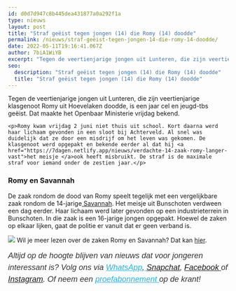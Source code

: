 ```yaml
---
id: d0d7d947c8b445dea431877a0a292f1a
type: nieuws
layout: post
title: "Straf geëist tegen jongen (14) die Romy (14) doodde"
permalink: /nieuws/straf-geëist-tegen-jongen-14-die-romy-14-doodde/
date: 2022-05-11T19:16:41.067Z
author: 7biA1WiYB
excerpt: "Tegen de veertienjarige jongen uit Lunteren, die zijn veertienjarige klasgenoot Romy uit Hoevelaken doodde, is een jaar cel en jeugd-tbs geëist. Dat maakte het Openbaar Ministerie vrijdag bekend.  "
seo:
  description: "Straf geëist tegen jongen (14) die Romy (14) doodde"
  title: "Straf geëist tegen jongen (14) die Romy (14) doodde"
---
```

Tegen de veertienjarige jongen uit Lunteren, die zijn veertienjarige klasgenoot Romy uit Hoevelaken doodde, is een jaar cel en jeugd-tbs geëist. Dat maakte het Openbaar Ministerie vrijdag bekend.  

    <p>Romy kwam vrijdag 2 juni niet thuis uit school. Kort daarna werd haar lichaam gevonden in een sloot bij Achterveld. Al snel was duidelijk dat ze door een misdrijf om het leven was gekomen. De klasgenoot werd opgepakt en bekende eerder al dat hij <a href="https://7dagen.netlify.app/nieuws/verdachte-14-zaak-romy-langer-vast">het meisje </a>ook heeft misbruikt. De straf is de maximale straf voor iemand onder de zestien jaar.</p>
<h3>Romy en Savannah</h3>
<p>De zaak rondom de dood van Romy speelt tegelijk met een vergelijkbare zaak rondom de 14-jarige<a href="https://7dagen.netlify.app/nieuws/wat-weten-we-over-de-dood-van-romy-en-savannah"> Savannah</a>. Het meisje uit Bunschoten verdween een dag eerder. Haar lichaam werd later gevonden op een industrieterrein in Bunschoten. In die zaak is een 16-jarige jongen opgepakt. Hoewel de zaken op elkaar lijken, gaat de politie er vanuit dat er geen verband is.</p>
<div class="kader">
<p><img class="kaderafbeelding" src="https://7dagen.netlify.app/sites/default/files/ff.png" style="font-size: 13.008px;"> Wil je meer lezen over de zaken Romy en Savannah? Dat kan <a href="https://7dagen.netlify.app/nieuws/wat-weten-we-over-de-dood-van-romy-en-savannah">hier</a>. </p>
<p><em style="box-sizing: inherit; color: rgb(51, 51, 51); font-family: &quot;PT Sans&quot;, sans-serif; font-size: 18px; line-height: 27px;">Altijd op de hoogte blijven van nieuws dat voor jongeren interessant is? Volg ons via </em><em style="box-sizing: inherit; color: rgb(34, 179, 224); transition: color 0.3s ease; font-family: &quot;PT Sans&quot;, sans-serif; font-size: 18px; line-height: 27px;"><a href="https://7dagen.netlify.app/whatsapp" style="box-sizing: inherit; color: rgb(34, 179, 224); transition: color 0.3s ease; font-family: &quot;PT Sans&quot;, sans-serif; font-size: 18px; line-height: 27px;">WhatsApp</a></em><em style="box-sizing: inherit; color: rgb(51, 51, 51); font-family: &quot;PT Sans&quot;, sans-serif; font-size: 18px; line-height: 27px;">,</em><em style="box-sizing: inherit; color: rgb(34, 179, 224); transition: color 0.3s ease; font-family: &quot;PT Sans&quot;, sans-serif; font-size: 18px; line-height: 27px;"><a href="https://7dagen.netlify.app/whatsapp" style="box-sizing: inherit; color: rgb(34, 179, 224); transition: color 0.3s ease; font-family: &quot;PT Sans&quot;, sans-serif; font-size: 18px; line-height: 27px;"> </a></em><em style="box-sizing: inherit; color: rgb(51, 51, 51); font-family: &quot;PT Sans&quot;, sans-serif; font-size: 18px; line-height: 27px;"><a href="https://www.snapchat.com/add/sevendaysnl">Snapchat</a>, <a href="https://www.facebook.com/7Daysnl?ref=bookmarks">Facebook </a>of <a href="https://instagram.com/7DAysnl/">Instagram</a>. Of </em><em style="box-sizing: inherit; color: rgb(51, 51, 51); font-family: &quot;PT Sans&quot;, sans-serif; font-size: 18px; line-height: 27px;">neem een </em><a href="https://abonneren.sevendays.nl/abonneren/abonnementen/ae/artikel" style="box-sizing: inherit; color: rgb(34, 179, 224); transition: color 0.3s ease; font-family: &quot;PT Sans&quot;, sans-serif; font-size: 18px; line-height: 27px;"><em style="box-sizing: inherit;">proefabonnement </em></a><em style="box-sizing: inherit; color: rgb(51, 51, 51); font-family: &quot;PT Sans&quot;, sans-serif; font-size: 18px; line-height: 27px;">op de krant!</em></p>
</div>
  
